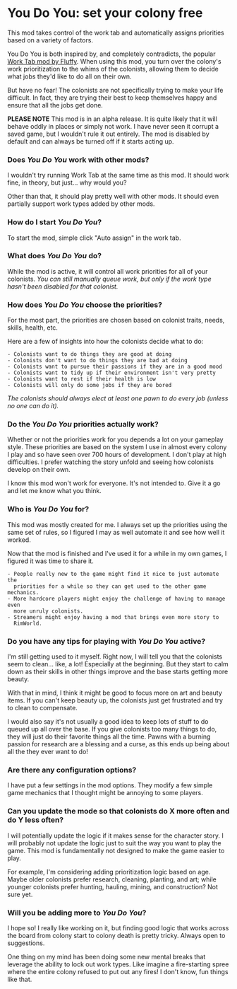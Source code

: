 # You Do You: set your colony free

This mod takes control of the work tab and automatically assigns priorities
based on a variety of factors.

You Do You is both inspired by, and completely contradicts, the popular [Work
Tab mod by
Fluffy](https://steamcommunity.com/sharedfiles/filedetails/?id=725219116). When
using this mod, you turn over the colony's work prioritization to the whims of
the colonists, allowing them to decide what jobs they'd like to do all on their
own.

But have no fear! The colonists are not specifically trying to make your life
difficult. In fact, they are trying their best to keep themselves happy and
ensure that all the jobs get done.

**PLEASE NOTE** This mod is in an alpha release. It is quite likely that it will
behave oddly in places or simply not work. I have never seen it corrupt a saved
game, but I wouldn't rule it out entirely. The mod is disabled by default and
can always be turned off if it starts acting up.

### Does *You Do You* work with other mods?

I wouldn't try running Work Tab at the same time as this mod. It should work
fine, in theory, but just... why would you?

Other than that, it should play pretty well with other mods. It should even
partially support work types added by other mods.

### How do I start *You Do You*?

To start the mod, simple click "Auto assign" in the work tab.

### What does *You Do You* do?

While the mod is active, it will control all work priorities for all of your
colonists. *You can still manually queue work, but only if the work type
hasn't been disabled for that colonist.*

### How does *You Do You* choose the priorities?

For the most part, the priorities are chosen based on colonist traits, needs,
skills, health, etc.

Here are a few of insights into how the colonists decide what to do:

    - Colonists want to do things they are good at doing
    - Colonists don't want to do things they are bad at doing
    - Colonists want to pursue their passions if they are in a good mood
    - Colonists want to tidy up if their environment isn't very pretty
    - Colonists want to rest if their health is low
    - Colonists will only do some jobs if they are bored

*The colonists should always elect at least one pawn to do every job (unless no
one can do it).*

### Do the *You Do You* priorities actually work?
Whether or not the priorities work for you depends a lot on your gameplay style.
These priorities are based on the system I use in almost every colony I play and
so have seen over 700 hours of development. I don't play at high difficulties. I
prefer watching the story unfold and seeing how colonists develop on their own.

I know this mod won't work for everyone. It's not intended to. Give it a go and
let me know what you think.

### Who is *You Do You* for?
This mod was mostly created for me. I always set up the priorities using the
same set of rules, so I figured I may as well automate it and see how well it
worked.

Now that the mod is finished and I've used it for a while in my own games, I
figured it was time to share it.

    - People really new to the game might find it nice to just automate the
      priorities for a while so they can get used to the other game mechanics.
    - More hardcore players might enjoy the challenge of having to manage even
      more unruly colonists.
    - Streamers might enjoy having a mod that brings even more story to
      RimWorld.

### Do you have any tips for playing with *You Do You* active?
I'm still getting used to it myself. Right now, I will tell you that the
colonists seem to clean... like, a lot! Especially at the beginning. But they
start to calm down as their skills in other things improve and the base starts
getting more beauty.

With that in mind, I think it might be good to focus more on art and beauty
items. If you can't keep beauty up, the colonists just get frustrated and try to
clean to compensate.

I would also say it's not usually a good idea to keep lots of stuff to do queued
up all over the base. If you give colonists too many things to do, they will
just do their favorite things all the time. Pawns with a burning passion for
research are a blessing and a curse, as this ends up being about all the they
ever want to do!

### Are there any configuration options?
I have put a few settings in the mod options. They modify a few simple game
mechanics that I thought might be annoying to some players.

### Can you update the mode so that colonists do X more often and do Y less often?
I will potentially update the logic if it makes sense for the character story. I
will probably not update the logic just to suit the way you want to play the
game. This mod is fundamentally not designed to make the game easier to play.

For example, I'm considering adding prioritization logic based on age. Maybe
older colonists prefer research, cleaning, planting, and art; while younger
colonists prefer hunting, hauling, mining, and construction? Not sure yet.

### Will you be adding more to *You Do You*?
I hope so! I really like working on it, but finding good logic that works across
the board from colony start to colony death is pretty tricky. Always open to
suggestions.

One thing on my mind has been doing some new mental breaks that leverage the
ability to lock out work types. Like imagine a fire-starting spree where the
entire colony refused to put out any fires! I don't know, fun things like that.
